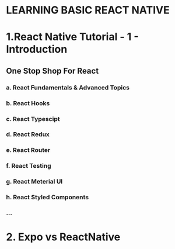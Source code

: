 # LEARNING BASIC REACT NATIVE

###

# 1.React Native Tutorial - 1 - Introduction

## One Stop Shop For React

### a. React Fundamentals & Advanced Topics

### b. React Hooks

### c. React Typescipt

### d. React Redux

### e. React Router

### f. React Testing

### g. React Meterial UI

### h. React Styled Components

### ...

# 2. Expo vs ReactNative

###
